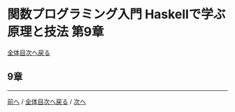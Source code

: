 # 関数プログラミング入門 Haskellで学ぶ原理と技法 第9章
[全体目次へ戻る](index.md)

## 9章

***

[前へ](c8.md) /
[全体目次へ戻る](index.md) /
[次へ](c10.md)
